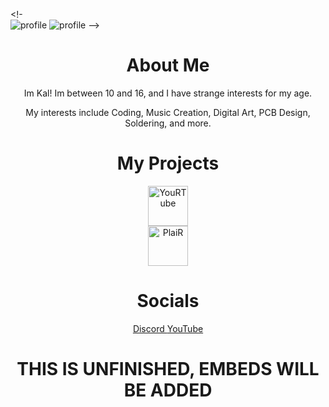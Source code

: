 <!-
<br>
  <a href="https://github.com/Kalphalus/Kalphalus/readme.md" target="_blank" style="text-decoration: none;">
    <img src="https://github.com/Kalphalus/.github/blob/baf5c19d430c5ceeecc2342b279f8ceac5997f0f/Other/assets/profile/aboutme.png" alt="profile" />
    <img src="https://github.com/Kalphalus/.github/blob/60e7cdc8b839b1b950ff08ddaec1cc42d9e06e1b/Other/assets/profile/myinterests.png" alt="profile" />
  </a>
  -->

<!--
**Kalphalus/Kalphalus** is a ✨ _special_ ✨ repository because its `README.md` (this file) appears on your GitHub profile.

Here are some ideas to get you started:

- 🔭 I’m currently working on ...
- 🌱 I’m currently learning ...
- 👯 I’m looking to collaborate on ...
- 🤔 I’m looking for help with ...
- 💬 Ask me about ...
- 📫 How to reach me: ...
- 😄 Pronouns: ...
- ⚡ Fun fact: ...
-->
<div align="center">
<h1>About Me</h1>
Im Kal! Im between 10 and 16, and I have strange interests for my age.

My interests include Coding, Music Creation, Digital Art, PCB Design, Soldering, and more.

<h1>My Projects</h1>
  <a href="https://github.com/Kalphalus/YouRTube" target="_blank" style="text-decoration: none;">
    <img src="https://github.com/Kalphalus/.github/blob/38c946671c367aa81772ee5ccf8003daa96b1ef8/YouRTube/assets/logo.yourtube.extended.png" height="64" alt="YouRTube" />
  </a>
  <br>
  <a href="https://github.com/Kalphalus/PlaiR" target="_blank" style="text-decoration: none;">
<img src="https://github.com/Kalphalus/.github/blob/b8ac5dd6e74e4610489393dcd229c4eabd90576c/PlaiR/assets/logo.plair.extended.png" height="64" alt="PlaiR" />
  </a>
  
<h1>Socials</h1>
<a href="https://www.discord.com/users/936686654989692928">
Discord
</a><a href="https://www.youtube.com/@Kalphalus">
YouTube
</a>

<h1>THIS IS UNFINISHED, EMBEDS WILL BE ADDED</h1>
</div>
